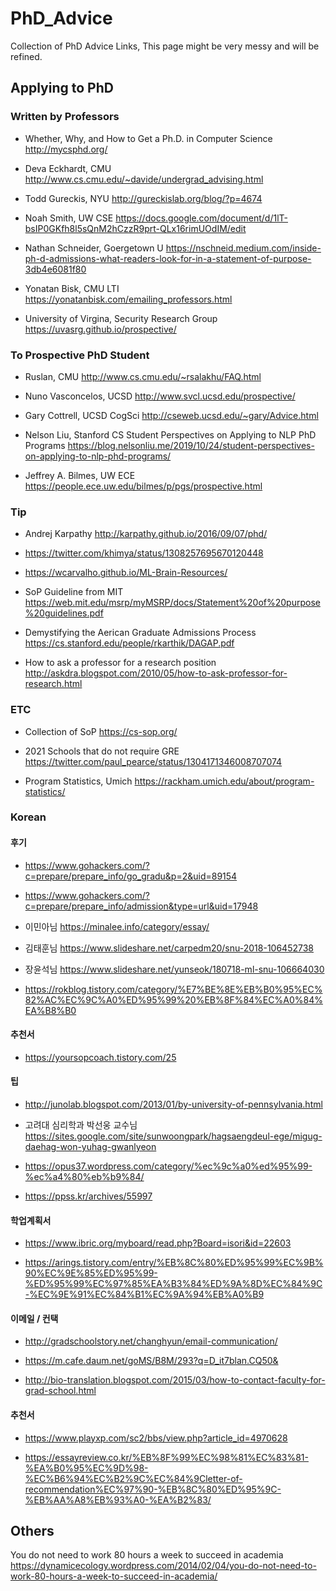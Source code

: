 # PhD_Advice
Collection of PhD Advice Links, This page might be very messy and will be refined.

## Applying to PhD

### Written by Professors
* Whether, Why, and How to Get a Ph.D. in Computer Science
http://mycsphd.org/

* Deva Eckhardt, CMU
http://www.cs.cmu.edu/~davide/undergrad_advising.html

* Todd Gureckis, NYU
http://gureckislab.org/blog/?p=4674

* Noah Smith, UW CSE
https://docs.google.com/document/d/1lT-bsIP0GKfh8l5sQnM2hCzzR9prt-QLx16rimUOdIM/edit

* Nathan Schneider, Goergetown U
https://nschneid.medium.com/inside-ph-d-admissions-what-readers-look-for-in-a-statement-of-purpose-3db4e6081f80

* Yonatan Bisk, CMU LTI
https://yonatanbisk.com/emailing_professors.html

* University of Virgina, Security Research Group https://uvasrg.github.io/prospective/

### To Prospective PhD Student
* Ruslan, CMU
http://www.cs.cmu.edu/~rsalakhu/FAQ.html

* Nuno Vasconcelos, UCSD
http://www.svcl.ucsd.edu/prospective/

* Gary Cottrell, UCSD CogSci
http://cseweb.ucsd.edu/~gary/Advice.html

* Nelson Liu, Stanford CS
Student Perspectives on Applying to NLP PhD Programs
https://blog.nelsonliu.me/2019/10/24/student-perspectives-on-applying-to-nlp-phd-programs/

* Jeffrey A. Bilmes, UW ECE
https://people.ece.uw.edu/bilmes/p/pgs/prospective.html

### Tip

* Andrej Karpathy
http://karpathy.github.io/2016/09/07/phd/

* https://twitter.com/khimya/status/1308257695670120448

* https://wcarvalho.github.io/ML-Brain-Resources/

* SoP Guideline from MIT
https://web.mit.edu/msrp/myMSRP/docs/Statement%20of%20purpose%20guidelines.pdf

* Demystifying the Aerican Graduate Admissions Process
https://cs.stanford.edu/people/rkarthik/DAGAP.pdf

* How to ask a professor for a research position 
http://askdra.blogspot.com/2010/05/how-to-ask-professor-for-research.html


### ETC
* Collection of SoP
https://cs-sop.org/

* 2021 Schools that do not require GRE
https://twitter.com/paul_pearce/status/1304171346008707074

* Program Statistics, Umich
https://rackham.umich.edu/about/program-statistics/






### Korean
#### 후기
* https://www.gohackers.com/?c=prepare/prepare_info/go_gradu&p=2&uid=89154

* https://www.gohackers.com/?c=prepare/prepare_info/admission&type=url&uid=17948

* 이민아님 https://minalee.info/category/essay/

* 김태훈님 https://www.slideshare.net/carpedm20/snu-2018-106452738

* 장윤석님 https://www.slideshare.net/yunseok/180718-ml-snu-106664030

* https://rokblog.tistory.com/category/%E7%BE%8E%EB%B0%95%EC%82%AC%EC%9C%A0%ED%95%99%20%EB%8F%84%EC%A0%84%EA%B8%B0



#### 추천서
* https://yoursopcoach.tistory.com/25

#### 팁
* http://junolab.blogspot.com/2013/01/by-university-of-pennsylvania.html

* 고려대 심리학과 박선웅 교수님 https://sites.google.com/site/sunwoongpark/hagsaengdeul-ege/migug-daehag-won-yuhag-gwanlyeon

* https://opus37.wordpress.com/category/%ec%9c%a0%ed%95%99-%ec%a4%80%eb%b9%84/



* https://ppss.kr/archives/55997

#### 학업계획서
* https://www.ibric.org/myboard/read.php?Board=isori&id=22603

* https://arings.tistory.com/entry/%EB%8C%80%ED%95%99%EC%9B%90%EC%9E%85%ED%95%99-%ED%95%99%EC%97%85%EA%B3%84%ED%9A%8D%EC%84%9C-%EC%9E%91%EC%84%B1%EC%9A%94%EB%A0%B9

#### 이메일 / 컨택
* http://gradschoolstory.net/changhyun/email-communication/

* https://m.cafe.daum.net/goMS/B8M/293?q=D_it7blan.CQ50&

* http://bio-translation.blogspot.com/2015/03/how-to-contact-faculty-for-grad-school.html

#### 추천서
* https://www.playxp.com/sc2/bbs/view.php?article_id=4970628

* https://essayreview.co.kr/%EB%8F%99%EC%98%81%EC%83%81-%EA%B0%95%EC%9D%98-%EC%B6%94%EC%B2%9C%EC%84%9Cletter-of-recommendation%EC%97%90-%EB%8C%80%ED%95%9C-%EB%AA%A8%EB%93%A0-%EA%B2%83/


## Others
You do not need to work 80 hours a week to succeed in academia https://dynamicecology.wordpress.com/2014/02/04/you-do-not-need-to-work-80-hours-a-week-to-succeed-in-academia/
